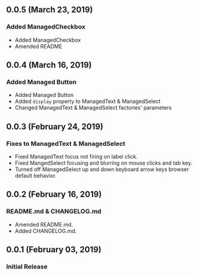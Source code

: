 ## 0.0.5 (March 23, 2019)
### Added ManagedCheckbox
* Added ManagedCheckbox
* Amended README

## 0.0.4 (March 16, 2019)
### Added Managed Button
* Added Managed Button
* Added `display` property to ManagedText & ManagedSelect
* Changed ManagedText & ManagedSelect factories' parameters

## 0.0.3 (February 24, 2019)
### Fixes to ManagedText & ManagedSelect
* Fixed ManagedText focus not firing on label click.
* Fixed MangedSelect focusing and blurring on mouse clicks and tab key.
* Turned off ManagedSelect up and down keyboard arrow keys browser default behavior.

## 0.0.2 (February 16, 2019)
### README.md & CHANGELOG.md

* Amended README.md.
* Added CHANGELOG.md.

## 0.0.1 (February 03, 2019)
### Initial Release